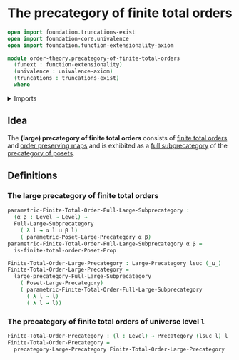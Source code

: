 # The precategory of finite total orders

```agda
open import foundation.truncations-exist
open import foundation-core.univalence
open import foundation.function-extensionality-axiom

module order-theory.precategory-of-finite-total-orders
  (funext : function-extensionality)
  (univalence : univalence-axiom)
  (truncations : truncations-exist)
  where
```

<details><summary>Imports</summary>

```agda
open import category-theory.full-large-subprecategories funext univalence truncations
open import category-theory.large-precategories funext univalence truncations
open import category-theory.precategories funext univalence truncations

open import foundation.universe-levels

open import order-theory.finite-total-orders funext univalence truncations
open import order-theory.precategory-of-posets funext univalence truncations
```

</details>

## Idea

The **(large) precategory of finite total orders** consists of
[finite total orders](order-theory.finite-total-orders.md) and
[order preserving maps](order-theory.order-preserving-maps-posets.md) and is
exhibited as a
[full subprecategory](category-theory.full-large-subprecategories.md) of the
[precategory of posets](order-theory.precategory-of-posets.md).

## Definitions

### The large precategory of finite total orders

```agda
parametric-Finite-Total-Order-Full-Large-Subprecategory :
  (α β : Level → Level) →
  Full-Large-Subprecategory
    ( λ l → α l ⊔ β l)
    ( parametric-Poset-Large-Precategory α β)
parametric-Finite-Total-Order-Full-Large-Subprecategory α β =
  is-finite-total-order-Poset-Prop

Finite-Total-Order-Large-Precategory : Large-Precategory lsuc (_⊔_)
Finite-Total-Order-Large-Precategory =
  large-precategory-Full-Large-Subprecategory
    ( Poset-Large-Precategory)
    ( parametric-Finite-Total-Order-Full-Large-Subprecategory
      ( λ l → l)
      ( λ l → l))
```

### The precategory of finite total orders of universe level `l`

```agda
Finite-Total-Order-Precategory : (l : Level) → Precategory (lsuc l) l
Finite-Total-Order-Precategory =
  precategory-Large-Precategory Finite-Total-Order-Large-Precategory
```
